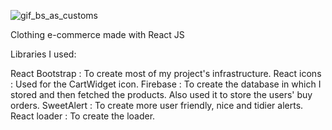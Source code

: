 ![gif_bs_as_customs](https://user-images.githubusercontent.com/104597068/181021160-63b213f4-5314-451b-916e-c80320f303f2.gif)

Clothing e-commerce made with React JS

Libraries I used:

React Bootstrap : To create most of my project's infrastructure.
React icons : Used for the CartWidget icon.
Firebase : To create the database in which I stored and then fetched the products. Also used it to store the users' buy orders.
SweetAlert : To create more user friendly, nice and tidier alerts.
React loader : To create the loader.
